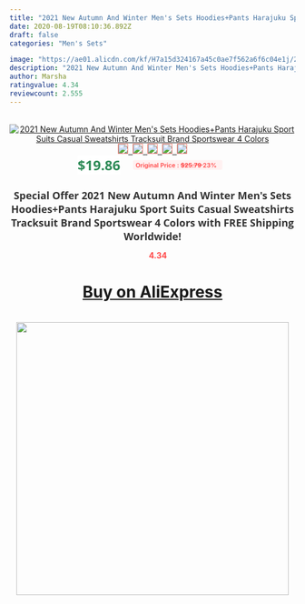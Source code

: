 ```yaml
---
title: "2021 New Autumn And Winter Men's Sets Hoodies+Pants Harajuku Sport Suits Casual Sweatshirts Tracksuit Brand Sportswear 4 Colors"
date: 2020-08-19T08:10:36.892Z
draft: false
categories: "Men's Sets"

image: "https://ae01.alicdn.com/kf/H7a15d324167a45c0ae7f562a6f6c04e1j/2021-New-Autumn-And-Winter-Men-s-Sets-Hoodies-Pants-Harajuku-Sport-Suits-Casual-Sweatshirts-Tracksuit.jpg"
description: "2021 New Autumn And Winter Men's Sets Hoodies+Pants Harajuku Sport Suits Casual Sweatshirts Tracksuit Brand Sportswear 4 Colors"
author: Marsha
ratingvalue: 4.34
reviewcount: 2.555
---
```

<br>
<div style="text-align: center;">
<a href="https://s.click.aliexpress.com/e/_9QB0lB" target="_blank" rel="nofollow noopener noreferrer"><img alt="2021 New Autumn And Winter Men's Sets Hoodies+Pants Harajuku Sport Suits Casual Sweatshirts Tracksuit Brand Sportswear 4 Colors" class="magnifier-image" src="https://ae01.alicdn.com/kf/H7a15d324167a45c0ae7f562a6f6c04e1j/2021-New-Autumn-And-Winter-Men-s-Sets-Hoodies-Pants-Harajuku-Sport-Suits-Casual-Sweatshirts-Tracksuit.jpg_640x640.jpg">
<br>
<img style="border:1px solid salmon" src="https://ae01.alicdn.com/kf/H7a15d324167a45c0ae7f562a6f6c04e1j/2021-New-Autumn-And-Winter-Men-s-Sets-Hoodies-Pants-Harajuku-Sport-Suits-Casual-Sweatshirts-Tracksuit.jpg_120x120.jpg">&nbsp;&nbsp;<img style="border:1px solid salmon" src="https://ae01.alicdn.com/kf/H6d8c7b4e51b64a7fa2e4d64d15adfcccU/2021-New-Autumn-And-Winter-Men-s-Sets-Hoodies-Pants-Harajuku-Sport-Suits-Casual-Sweatshirts-Tracksuit.jpg_120x120.jpg">&nbsp;&nbsp;<img style="border:1px solid salmon" src="https://ae01.alicdn.com/kf/H81c0b80ea72e4dcca49a1b0a2a5b56849/2021-New-Autumn-And-Winter-Men-s-Sets-Hoodies-Pants-Harajuku-Sport-Suits-Casual-Sweatshirts-Tracksuit.jpg_120x120.jpg">&nbsp;&nbsp;<img style="border:1px solid salmon" src="https://ae01.alicdn.com/kf/H5e7521db402f4db3a422d64f1b6999a1b/2021-New-Autumn-And-Winter-Men-s-Sets-Hoodies-Pants-Harajuku-Sport-Suits-Casual-Sweatshirts-Tracksuit.jpg_120x120.jpg">&nbsp;&nbsp;<img style="border:1px solid salmon" src="https://ae01.alicdn.com/kf/H577fe9facacb4a59937c90dfbfcc02b1G/2021-New-Autumn-And-Winter-Men-s-Sets-Hoodies-Pants-Harajuku-Sport-Suits-Casual-Sweatshirts-Tracksuit.jpg_120x120.jpg"></a></div><br0>
<div style="text-align: center;"><span style="background-color: white; border: 0px; box-sizing: border-box; color: seagreen; display: inline-block; font-family: &quot;open sans&quot; , &quot;arial&quot; , &quot;helvetica&quot; , sans-serif , &quot;heiti&quot;; font-size: 24px; font-stretch: inherit; font-weight: 700; line-height: inherit; margin: 0px 10px 0px 0px; padding: 0px; vertical-align: middle;">$19.86 </span>
<span style="background: rgb(255 , 241 , 241); border-radius: 3px; border: 0px; box-sizing: border-box; color: #ff4747; display: inline-block; font-family: inherit; font-size: 12px; font-stretch: inherit; font-style: inherit; font-variant: inherit; font-weight: 600; line-height: inherit; margin: 0px; padding: 2px 5px; transform: scale(0.9); vertical-align: middle;">Original Price : <b style="text-decoration: line-through;">$25.79 </b> 23%&nbsp;&nbsp;</span></div>
<h1 style="color: #333333; display: inline-block; font-family: &quot;open sans&quot; , &quot;arial&quot; , &quot;helvetica&quot; , sans-serif , &quot;heiti&quot;; font-size: 18px; font-stretch: inherit; font-weight: 700; text-align: center;">Special Offer 2021 New Autumn And Winter Men's Sets Hoodies+Pants Harajuku Sport Suits Casual Sweatshirts Tracksuit Brand Sportswear 4 Colors with FREE Shipping Worldwide!</h1>
<div style="color: #ff4747; text-align: center;">
<img src="https://4.bp.blogspot.com/-M0ZcTcb-5uY/XleCXlxnR4I/AAAAAAAAAEc/OrjgMkXV1oMQFaCRZj5HQwOCBcu3w1FegCPcBGAYYCw/s1600/star.png" style="height: 15px;">&nbsp;<b>4.34</b></div>
<div class="button_cont" align="center"><a class="buynow_a" href="https://s.click.aliexpress.com/e/_9QB0lB" target="_blank" rel="nofollow noopener noreferrer"><H1>Buy on AliExpress</H1></a></div><br>
<div class="separator" style="clear: both; text-align: center;">
<img src="https://lh3.googleusercontent.com/-pTy5HemUv9M/XlePHvY0dAI/AAAAAAAAAE4/0nX5iRUoIWY8eMW9Dpxeirr157OZliDIgCLcBGAsYHQ/s1600/badge.gif" width="480">
</div>
